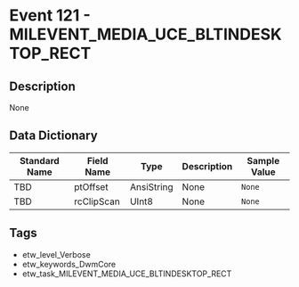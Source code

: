 # Event 121 - MILEVENT_MEDIA_UCE_BLTINDESKTOP_RECT

## Description
None

## Data Dictionary
|Standard Name|Field Name|Type|Description|Sample Value|
|---|---|---|---|---|
|TBD|ptOffset|AnsiString|None|`None`|
|TBD|rcClipScan|UInt8|None|`None`|

## Tags
* etw_level_Verbose
* etw_keywords_DwmCore
* etw_task_MILEVENT_MEDIA_UCE_BLTINDESKTOP_RECT